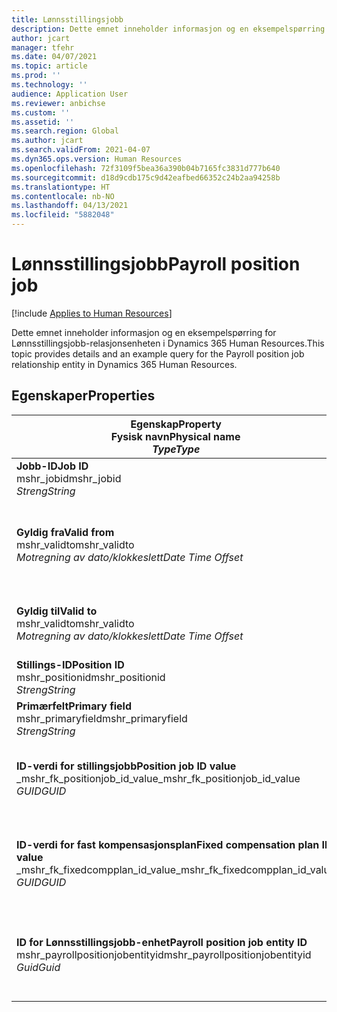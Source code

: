 ```yaml
---
title: Lønnsstillingsjobb
description: Dette emnet inneholder informasjon og en eksempelspørring for Lønnsstillingsjobb-enheten i Dynamics 365 Human Resources.
author: jcart
manager: tfehr
ms.date: 04/07/2021
ms.topic: article
ms.prod: ''
ms.technology: ''
audience: Application User
ms.reviewer: anbichse
ms.custom: ''
ms.assetid: ''
ms.search.region: Global
ms.author: jcart
ms.search.validFrom: 2021-04-07
ms.dyn365.ops.version: Human Resources
ms.openlocfilehash: 72f3109f5bea36a390b04b7165fc3831d777b640
ms.sourcegitcommit: d18d9cdb175c9d42eafbed66352c24b2aa94258b
ms.translationtype: HT
ms.contentlocale: nb-NO
ms.lasthandoff: 04/13/2021
ms.locfileid: "5882048"
---
```

# <a name="payroll-position-job"></a><span data-ttu-id="ffbd8-103">Lønnsstillingsjobb</span><span class="sxs-lookup"><span data-stu-id="ffbd8-103">Payroll position job</span></span>

[!include [Applies to Human Resources](../includes/applies-to-hr.md)]

<span data-ttu-id="ffbd8-104">Dette emnet inneholder informasjon og en eksempelspørring for Lønnsstillingsjobb-relasjonsenheten i Dynamics 365 Human Resources.</span><span class="sxs-lookup"><span data-stu-id="ffbd8-104">This topic provides details and an example query for the Payroll position job relationship entity in Dynamics 365 Human Resources.</span></span>

## <a name="properties"></a><span data-ttu-id="ffbd8-105">Egenskaper</span><span class="sxs-lookup"><span data-stu-id="ffbd8-105">Properties</span></span>

| <span data-ttu-id="ffbd8-106">Egenskap</span><span class="sxs-lookup"><span data-stu-id="ffbd8-106">Property</span></span><br><span data-ttu-id="ffbd8-107">**Fysisk navn**</span><span class="sxs-lookup"><span data-stu-id="ffbd8-107">**Physical name**</span></span><br><span data-ttu-id="ffbd8-108">**_Type_**</span><span class="sxs-lookup"><span data-stu-id="ffbd8-108">**_Type_**</span></span> | <span data-ttu-id="ffbd8-109">Bruk</span><span class="sxs-lookup"><span data-stu-id="ffbd8-109">Use</span></span> | <span data-ttu-id="ffbd8-110">beskrivelse</span><span class="sxs-lookup"><span data-stu-id="ffbd8-110">Description</span></span> |
| --- | --- | --- |
| <span data-ttu-id="ffbd8-111">**Jobb-ID**</span><span class="sxs-lookup"><span data-stu-id="ffbd8-111">**Job ID**</span></span><br><span data-ttu-id="ffbd8-112">mshr_jobid</span><span class="sxs-lookup"><span data-stu-id="ffbd8-112">mshr_jobid</span></span><br><span data-ttu-id="ffbd8-113">*Streng*</span><span class="sxs-lookup"><span data-stu-id="ffbd8-113">*String*</span></span> | <span data-ttu-id="ffbd8-114">Readp-only</span><span class="sxs-lookup"><span data-stu-id="ffbd8-114">Readp-only</span></span><br><span data-ttu-id="ffbd8-115">Obligatorisk</span><span class="sxs-lookup"><span data-stu-id="ffbd8-115">Required</span></span> |<span data-ttu-id="ffbd8-116">ID-en for jobben.</span><span class="sxs-lookup"><span data-stu-id="ffbd8-116">The ID of the job.</span></span> |
| <span data-ttu-id="ffbd8-117">**Gyldig fra**</span><span class="sxs-lookup"><span data-stu-id="ffbd8-117">**Valid from**</span></span><br><span data-ttu-id="ffbd8-118">mshr_validto</span><span class="sxs-lookup"><span data-stu-id="ffbd8-118">mshr_validto</span></span><br><span data-ttu-id="ffbd8-119">*Motregning av dato/klokkeslett*</span><span class="sxs-lookup"><span data-stu-id="ffbd8-119">*Date Time Offset*</span></span> | <span data-ttu-id="ffbd8-120">Skrivebeskyttet</span><span class="sxs-lookup"><span data-stu-id="ffbd8-120">Read-only</span></span> <br><span data-ttu-id="ffbd8-121">Obligatorisk</span><span class="sxs-lookup"><span data-stu-id="ffbd8-121">Required</span></span> | <span data-ttu-id="ffbd8-122">Datoen som posterings- og jobbrelasjonen er gyldig fra.</span><span class="sxs-lookup"><span data-stu-id="ffbd8-122">Date the postion and job relationship is valid from.</span></span> |
| <span data-ttu-id="ffbd8-123">**Gyldig til**</span><span class="sxs-lookup"><span data-stu-id="ffbd8-123">**Valid to**</span></span><br><span data-ttu-id="ffbd8-124">mshr_validto</span><span class="sxs-lookup"><span data-stu-id="ffbd8-124">mshr_validto</span></span><br><span data-ttu-id="ffbd8-125">*Motregning av dato/klokkeslett*</span><span class="sxs-lookup"><span data-stu-id="ffbd8-125">*Date Time Offset*</span></span> | <span data-ttu-id="ffbd8-126">Skrivebeskyttet</span><span class="sxs-lookup"><span data-stu-id="ffbd8-126">Read-only</span></span> <br><span data-ttu-id="ffbd8-127">Obligatorisk</span><span class="sxs-lookup"><span data-stu-id="ffbd8-127">Required</span></span> | <span data-ttu-id="ffbd8-128">Datoen som stillings- og jobbrelasjonen er gyldig til.</span><span class="sxs-lookup"><span data-stu-id="ffbd8-128">Date the position and job relationship is valid to.</span></span>  |
| <span data-ttu-id="ffbd8-129">**Stillings-ID**</span><span class="sxs-lookup"><span data-stu-id="ffbd8-129">**Position ID**</span></span><br><span data-ttu-id="ffbd8-130">mshr_positionid</span><span class="sxs-lookup"><span data-stu-id="ffbd8-130">mshr_positionid</span></span><br><span data-ttu-id="ffbd8-131">*Streng*</span><span class="sxs-lookup"><span data-stu-id="ffbd8-131">*String*</span></span> | <span data-ttu-id="ffbd8-132">Skrivebeskyttet</span><span class="sxs-lookup"><span data-stu-id="ffbd8-132">Read-only</span></span><br><span data-ttu-id="ffbd8-133">Obligatorisk</span><span class="sxs-lookup"><span data-stu-id="ffbd8-133">Required</span></span> | <span data-ttu-id="ffbd8-134">ID-en for stillingen.</span><span class="sxs-lookup"><span data-stu-id="ffbd8-134">The ID of the position.</span></span> |
| <span data-ttu-id="ffbd8-135">**Primærfelt**</span><span class="sxs-lookup"><span data-stu-id="ffbd8-135">**Primary field**</span></span><br><span data-ttu-id="ffbd8-136">mshr_primaryfield</span><span class="sxs-lookup"><span data-stu-id="ffbd8-136">mshr_primaryfield</span></span><br><span data-ttu-id="ffbd8-137">*Streng*</span><span class="sxs-lookup"><span data-stu-id="ffbd8-137">*String*</span></span> | <span data-ttu-id="ffbd8-138">Obligatorisk</span><span class="sxs-lookup"><span data-stu-id="ffbd8-138">Required</span></span><br><span data-ttu-id="ffbd8-139">Systemgenerert</span><span class="sxs-lookup"><span data-stu-id="ffbd8-139">System generated</span></span> |  |
| <span data-ttu-id="ffbd8-140">**ID-verdi for stillingsjobb**</span><span class="sxs-lookup"><span data-stu-id="ffbd8-140">**Position job ID value**</span></span><br><span data-ttu-id="ffbd8-141">_mshr_fk_positionjob_id_value</span><span class="sxs-lookup"><span data-stu-id="ffbd8-141">_mshr_fk_positionjob_id_value</span></span><br><span data-ttu-id="ffbd8-142">*GUID*</span><span class="sxs-lookup"><span data-stu-id="ffbd8-142">*GUID*</span></span> | <span data-ttu-id="ffbd8-143">Skrivebeskyttet</span><span class="sxs-lookup"><span data-stu-id="ffbd8-143">Read-only</span></span><br><span data-ttu-id="ffbd8-144">Obligatorisk</span><span class="sxs-lookup"><span data-stu-id="ffbd8-144">Required</span></span><br><span data-ttu-id="ffbd8-145">Sekundærnøkkel: mshr_PayrollPositionJobEntity av mshr_payrollpositionjobentity</span><span class="sxs-lookup"><span data-stu-id="ffbd8-145">Foreign key:mshr_PayrollPositionJobEntity of the mshr_payrollpositionjobentity</span></span> |<span data-ttu-id="ffbd8-146">ID-en for jobben som er knyttet til stillingen.</span><span class="sxs-lookup"><span data-stu-id="ffbd8-146">The ID of the job associated with the position.</span></span>|
| <span data-ttu-id="ffbd8-147">**ID-verdi for fast kompensasjonsplan**</span><span class="sxs-lookup"><span data-stu-id="ffbd8-147">**Fixed compensation plan ID value**</span></span><br><span data-ttu-id="ffbd8-148">_mshr_fk_fixedcompplan_id_value</span><span class="sxs-lookup"><span data-stu-id="ffbd8-148">_mshr_fk_fixedcompplan_id_value</span></span><br><span data-ttu-id="ffbd8-149">*GUID*</span><span class="sxs-lookup"><span data-stu-id="ffbd8-149">*GUID*</span></span> | <span data-ttu-id="ffbd8-150">Skrivebeskyttet</span><span class="sxs-lookup"><span data-stu-id="ffbd8-150">Read-only</span></span><br><span data-ttu-id="ffbd8-151">Obligatorisk</span><span class="sxs-lookup"><span data-stu-id="ffbd8-151">Required</span></span><br><span data-ttu-id="ffbd8-152">Sekundærnøkkel: mshr_FixedCompPlan_id av mshr_payrollfixedcompensationplanentity</span><span class="sxs-lookup"><span data-stu-id="ffbd8-152">Foreign key: mshr_FixedCompPlan_id of mshr_payrollfixedcompensationplanentity</span></span>  | <span data-ttu-id="ffbd8-153">ID-en for den faste kompensasjonsplanen som er knyttet til stillingen.</span><span class="sxs-lookup"><span data-stu-id="ffbd8-153">The ID of the fixed compensation plan associated with the position.</span></span> |
| <span data-ttu-id="ffbd8-154">**ID for Lønnsstillingsjobb-enhet**</span><span class="sxs-lookup"><span data-stu-id="ffbd8-154">**Payroll position job entity ID**</span></span><br><span data-ttu-id="ffbd8-155">mshr_payrollpositionjobentityid</span><span class="sxs-lookup"><span data-stu-id="ffbd8-155">mshr_payrollpositionjobentityid</span></span><br><span data-ttu-id="ffbd8-156">*Guid*</span><span class="sxs-lookup"><span data-stu-id="ffbd8-156">*Guid*</span></span> | <span data-ttu-id="ffbd8-157">Obligatorisk</span><span class="sxs-lookup"><span data-stu-id="ffbd8-157">Required</span></span><br><span data-ttu-id="ffbd8-158">Systemgenerert.</span><span class="sxs-lookup"><span data-stu-id="ffbd8-158">System generated.</span></span> | <span data-ttu-id="ffbd8-159">En systemgenerert GUID-verdi som entydig identifiserer jobben.</span><span class="sxs-lookup"><span data-stu-id="ffbd8-159">A system-generated GUID value to uniquely identify the job.</span></span>  |

